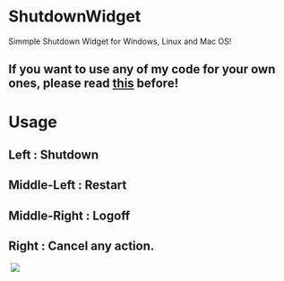 # ShutdownWidget
Simmple Shutdown Widget for Windows, Linux and Mac OS!

If you want to use any of my code for your own ones, please read **[this](https://gist.github.com/LeeDJD/84728abf90213994f49cd26e15d41958#file-lee-code-policy-md)** before!
-----

# Usage
## Left : Shutdown
## Middle-Left : Restart
## Middle-Right : Logoff
## Right : Cancel any action.
&nbsp;![](https://i.imgur.com/oQl7FAn.png)
